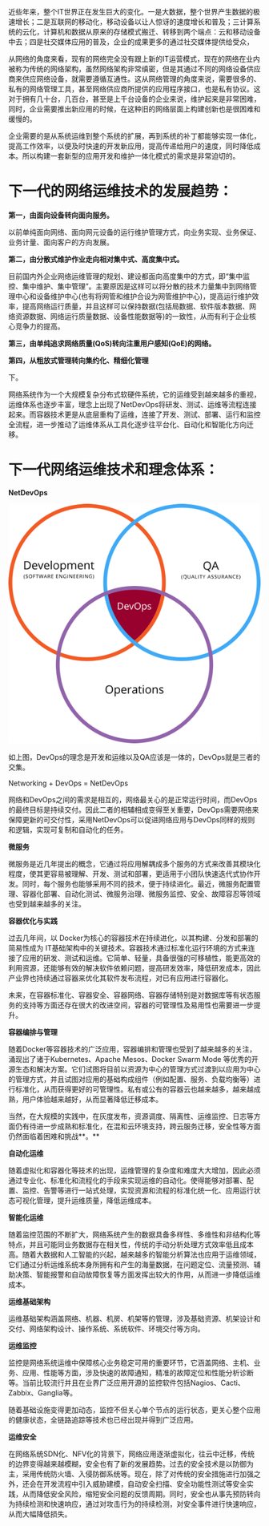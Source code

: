 近些年来，整个IT世界正在发生巨大的变化。一是大数据，整个世界产生数据的极速增长；二是互联网的移动化，移动设备以让人惊讶的速度增长和普及；三计算系统的云化，计算机和数据从原来的存储模式搬迁、转移到两个端点：云和移动设备中去；四是社交媒体应用的普及，企业的成果更多的通过社交媒体提供给受众，

从网络的角度来看，现有的网络完全没有跟上新的IT运营模式，现在的网络在业内被称为传统的网络架构，虽然网络架构非常缜密，但是其通过不同的网络设备供应商来供应网络设备，就需要遵循互通性。这从网络管理的角度来说，需要很多的、私有的网络管理工具，甚至网络供应商所提供的应用程序接口，也是私有协议。这对于拥有几十台，几百台，甚至是上千台设备的企业来说，维护起来是非常困难，同时，企业需要推出新应用的时候，在这种旧的网络层面上构建创新也是很困难和缓慢的。

企业需要的是从系统运维到整个系统的扩展，再到系统的补丁都能够实现一体化，提高工作效率，以便及时快速的开发新应用，提高传递给用户的速度，同时降低成本。所以构建一套新型的应用开发和维护一体化模式的需求是非常迫切的。

# 下一代的网络运维技术的发展趋势：

**第一，由面向设备转向面向服务。**

以前单纯面向网络、面向网元设备的运行维护管理方式，向业务实现、业务保证、业务计量、面向客户的方向发展。

**第二，由分散式维护作业走向相对集中式、高度集中式。**

目前国内外企业网络运维管理的规划、建设都面向高度集中的方式，即“集中监控、集中维护、集中管理”。主要原因是这样可以将分散的技术力量集中到网络管理中心和设备维护中心(也有将网管和维护合设为网管维护中心)，提高运行维护效率，提高网络运行质量，并且这样可以保持数据(包括局数据、软件版本数据、网络资源数据、网络运行质量数据、设备性能数据等)的一致性，从而有利于企业核心竞争力的提高。

**第三，由单纯追求网络质量(QoS)转向注重用户感知(QoE)的网络。**

**第四，从粗放式管理转向集约化、精细化管理**

下。

网络系统作为一个大规模复杂分布式软硬件系统，它的运维受到越来越多的重视，运维体系也逐步丰富，理念上出现了NetDevOps将研发、测试、运维等流程连接起来。而容器技术更是从底层重构了运维，连接了开发、测试、部署、运行和监控全流程，进一步推动了运维体系从工具化逐步往平台化、自动化和智能化方向迁移。

# 下一代网络运维技术和理念体系：

**NetDevOps**

![devops.png](assets\images\devops.png)

如上图，DevOps的理念是开发和运维以及QA应该是一体的，DevOps就是三者的交集。

Networking + DevOps = NetDevOps

网络和DevOps之间的需求是相互的，网络最关心的是正常运行时间，而DevOps的最终目标是持续交付。因此二者的相辅相成变得至关重要，DevOps需要网络来保障更新的可交付性，采用NetDevOps可以促进网络应用与DevOps同样的规则和逻辑，实现可复制和自动化的任务。

**微服务**

微服务是近几年提出的概念，它通过将应用解耦成多个服务的方式来改善其模块化程度，使其更容易被理解、开发、测试和部署，更适用于小团队快速迭代式协作开发。同时，每个服务也能够采用不同的技术，便于持续进化。最近，微服务配置管理、容器化部署、自动化测试、微服务治理、微服务监控、安全、故障容忍等领域也受到越来越多的关注。

**容器优化与实践**

过去几年间，以 Docker为核心的容器技术在持续进化，以其构建、分发和部署的简易性成为 IT基础架构中的关键技术。容器技术通过标准化运行环境的方式来连接了应用的研发、测试和运维。它简单、轻量，具备很强的可移植性，能更高效的利用资源，还能够有效的解决软件依赖问题，提高研发效率，降低研发成本，因此产业界也持续通过容器来优化其软件发布流程，对已有应用进行容器化。

未来，在容器标准化、容器安全、容器网络、容器存储特别是对数据库等有状态服务的支持等方面还存在很大的改进空间，容器的可管理性及易用性也需要进一步提升。

**容器编排与管理**

随着Docker等容器技术的广泛应用，容器编排和管理也受到了越来越多的关注，涌现出了诸于Kubernetes、Apache Mesos、Docker Swarm Mode 等优秀的开源生态和解决方案。它们试图将目前以资源为中心的管理方式过渡到以应用为中心的管理方式，并且试图对应用的基础构成组件（例如配置、服务、负载均衡等）进行标准化，从而获得更好的可管理性。私有或公有的容器云也越来越多，越来越成熟，用户体验越来越好，从而显著降低迁移成本。

当然，在大规模的实践中，在灰度发布，资源调度、隔离性、运维监控、日志等方面仍有待进一步成熟和标准化，在混和云环境支持，跨云服务迁移，安全性等方面仍然面临着困难和挑战**。**

**自动化运维**

随着虚拟化和容器化等技术的出现，运维管理的复杂度和难度大大增加，因此必须通过专业化、标准化和流程化的手段来实现运维的自动化。使得能够对部署、配置、监控、告警等进行一站式处理，实现资源和流程的标准化统一化、应用运行状态可视化管理，提升运维质量，降低运维成本。

**智能化运维**

随着监控范围的不断扩大，网络系统产生的数据具备多样性、多维性和非结构化等特点，并且可能同业务数据存在相关性，传统的手动分析处理方式效率低且成本高。随着大数据和人工智能的兴起，越来越多的智能分析算法也应用于运维领域，它们通过分析运维系统本身所拥有和产生的海量数据，在问题定位、流量预测、辅助决策、智能报警和自动故障恢复等方面发挥出较大的作用，从而进一步降低运维成本。

**运维基础架构**

运维基础架构涵盖网络、机器、机房、机架等的管理，涉及基础资源、机架设计和交付、网络架构设计、操作系统、系统软件、环境交付等方向。

**运维监控**

监控是网络系统运维中保障核心业务稳定可用的重要环节，它涵盖网络、主机、业务、应用、性能等方面，涉及快速的故障通知，精准的故障定位和性能分析诊断等。当前比较流行并且在业界广泛应用开源的监控软件包括Nagios、Cacti、Zabbix、Ganglia等。

随着基础设施变得更加动态，监控不但关心单个节点的运行状态，更关心整个应用的健康状态，全链路追踪等技术也已经出现并得到广泛应用。

**运维安全**

在网络系统SDN化、NFV化的背景下，网络应用逐渐虚拟化，往云中迁移，传统的边界变得越来越模糊，安全也有了新的发展趋势。过去的安全技术是以防御为主，采用传统防火墙、入侵防御系统等。现在，除了对传统的安全措施进行加强之外，还会在开发流程中引入威胁建模，自动安全扫描、安全功能性测试等安全实践，从而降低安全风险，缩短安全问题的反馈周期。同时，安全也从事先预防转向为持续检测和快速响应，通过对攻击行为的持续检测，对安全事件进行快速响应，从而大幅降低损失。